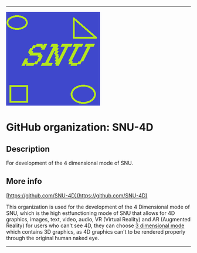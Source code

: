 
***

![SNU_blue_and_gold_legacy_icon.png failed to load. The file may be missing or corrupt. Check the file path for errors first.](/AdditionalInfo/1/SNU-4D/SNU_blue_and_gold_legacy_icon.png)

# GitHub organization: SNU-4D

## Description

For development of the 4 dimensional mode of SNU.

## More info

[https://github.com/SNU-4D](https://github.com/SNU-4D)

This organization is used for the development of the 4 Dimensional mode of SNU, which is the high estfunctioning mode of SNU that allows for 4D graphics, images, text, video, audio, VR (Virtual Reality) and AR (Augmented Reality) for users who can't see 4D, they can choose [3 dimensional mode](/AdditionalInfo/1/SNU-3D/) which contains 3D graphics, as 4D graphics can't to be rendered properly through the original human naked eye.

***

